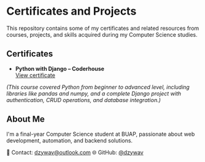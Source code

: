 # Certificates and Projects

This repository contains some of my certificates and related resources from courses, projects, and skills acquired during my Computer Science studies.

## Certificates

- **Python with Django – Coderhouse**  
  [View certificate](https://github.com/dzywav/certificates/blob/main/python-certificate.png)

*(This course covered Python from beginner to advanced level, including libraries like pandas and numpy, and a complete Django project with authentication, CRUD operations, and database integration.)*

## About Me

I'm a final-year Computer Science student at BUAP, passionate about web development, automation, and backend solutions.

📧 Contact: dzywav@outlook.com
🌐 GitHub: [@dzywav](https://github.com/dzywav)
